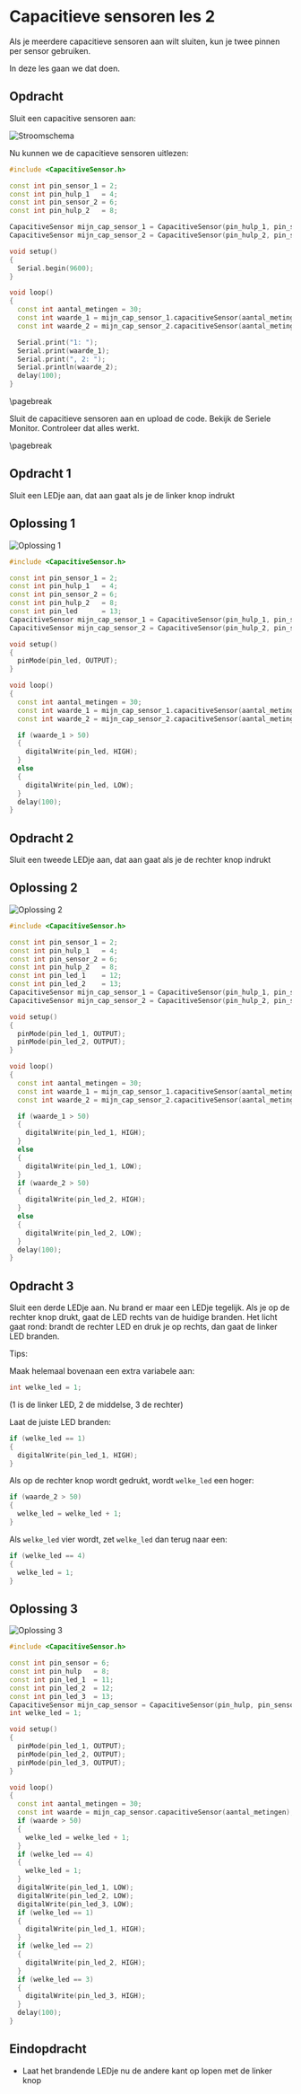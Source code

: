 # Capacitieve sensoren les 2

Als je meerdere capacitieve sensoren aan wilt sluiten,
kun je twee pinnen per sensor gebruiken.

In deze les gaan we dat doen.

## Opdracht

Sluit een capacitive sensoren aan:

![Stroomschema](CapacitieveSensor2.png)

Nu kunnen we de capacitieve sensoren uitlezen:

```c++
#include <CapacitiveSensor.h>

const int pin_sensor_1 = 2;
const int pin_hulp_1   = 4;
const int pin_sensor_2 = 6;
const int pin_hulp_2   = 8;

CapacitiveSensor mijn_cap_sensor_1 = CapacitiveSensor(pin_hulp_1, pin_sensor_1);        
CapacitiveSensor mijn_cap_sensor_2 = CapacitiveSensor(pin_hulp_2, pin_sensor_2);        

void setup()                    
{
  Serial.begin(9600);
}

void loop()                    
{
  const int aantal_metingen = 30;
  const int waarde_1 = mijn_cap_sensor_1.capacitiveSensor(aantal_metingen);
  const int waarde_2 = mijn_cap_sensor_2.capacitiveSensor(aantal_metingen);

  Serial.print("1: ");
  Serial.print(waarde_1);
  Serial.print(", 2: ");
  Serial.println(waarde_2);
  delay(100);
}
```

\pagebreak

Sluit de capacitieve sensoren aan en upload de code. Bekijk de Seriele Monitor.
Controleer dat alles werkt.

\pagebreak

## Opdracht 1

Sluit een LEDje aan, dat aan gaat als je de linker knop indrukt

## Oplossing 1

![Oplossing 1](CapacitieveSensor2_1.png)

```c++
#include <CapacitiveSensor.h>

const int pin_sensor_1 = 2;
const int pin_hulp_1   = 4;
const int pin_sensor_2 = 6;
const int pin_hulp_2   = 8;
const int pin_led      = 13;
CapacitiveSensor mijn_cap_sensor_1 = CapacitiveSensor(pin_hulp_1, pin_sensor_1);        
CapacitiveSensor mijn_cap_sensor_2 = CapacitiveSensor(pin_hulp_2, pin_sensor_2);        

void setup()                    
{
  pinMode(pin_led, OUTPUT);
}

void loop()                    
{
  const int aantal_metingen = 30;
  const int waarde_1 = mijn_cap_sensor_1.capacitiveSensor(aantal_metingen);
  const int waarde_2 = mijn_cap_sensor_2.capacitiveSensor(aantal_metingen);

  if (waarde_1 > 50)
  {
    digitalWrite(pin_led, HIGH);
  }
  else
  {
    digitalWrite(pin_led, LOW);
  }
  delay(100);
}
```

## Opdracht 2

Sluit een tweede LEDje aan, dat aan gaat als je de rechter knop indrukt

## Oplossing 2

![Oplossing 2](CapacitieveSensor2_2.png)

```c++
#include <CapacitiveSensor.h>

const int pin_sensor_1 = 2;
const int pin_hulp_1   = 4;
const int pin_sensor_2 = 6;
const int pin_hulp_2   = 8;
const int pin_led_1    = 12;
const int pin_led_2    = 13;
CapacitiveSensor mijn_cap_sensor_1 = CapacitiveSensor(pin_hulp_1, pin_sensor_1);        
CapacitiveSensor mijn_cap_sensor_2 = CapacitiveSensor(pin_hulp_2, pin_sensor_2);        

void setup()                    
{
  pinMode(pin_led_1, OUTPUT);
  pinMode(pin_led_2, OUTPUT);
}

void loop()                    
{
  const int aantal_metingen = 30;
  const int waarde_1 = mijn_cap_sensor_1.capacitiveSensor(aantal_metingen);
  const int waarde_2 = mijn_cap_sensor_2.capacitiveSensor(aantal_metingen);

  if (waarde_1 > 50)
  {
    digitalWrite(pin_led_1, HIGH);
  }
  else
  {
    digitalWrite(pin_led_1, LOW);
  }
  if (waarde_2 > 50)
  {
    digitalWrite(pin_led_2, HIGH);
  }
  else
  {
    digitalWrite(pin_led_2, LOW);
  }
  delay(100);
}
```

## Opdracht 3

Sluit een derde LEDje aan.
Nu brand er maar een LEDje tegelijk.
Als je op de rechter knop drukt, gaat de LED rechts van de huidige branden.
Het licht gaat rond: brandt de rechter LED en druk je op rechts, dan gaat de linker LED branden.

Tips:

Maak helemaal bovenaan een extra variabele aan:

```c++
int welke_led = 1;
```

(1 is de linker LED, 2 de middelse, 3 de rechter)

Laat de juiste LED branden:

```c++
if (welke_led == 1)
{
  digitalWrite(pin_led_1, HIGH);
}
```

Als op de rechter knop wordt gedrukt, wordt `welke_led` een hoger:

```c++
if (waarde_2 > 50)
{
  welke_led = welke_led + 1;
}
```

Als `welke_led` vier wordt, zet `welke_led` dan terug naar een:

```c++ 
if (welke_led == 4)
{
  welke_led = 1;
}
```


## Oplossing 3

![Oplossing 3](CapacitieveSensor2_3.png)

```c++
#include <CapacitiveSensor.h>

const int pin_sensor = 6;
const int pin_hulp   = 8;
const int pin_led_1  = 11;
const int pin_led_2  = 12;
const int pin_led_3  = 13;
CapacitiveSensor mijn_cap_sensor = CapacitiveSensor(pin_hulp, pin_sensor);        
int welke_led = 1;

void setup()                    
{
  pinMode(pin_led_1, OUTPUT);
  pinMode(pin_led_2, OUTPUT);
  pinMode(pin_led_3, OUTPUT);
}

void loop()                    
{
  const int aantal_metingen = 30;
  const int waarde = mijn_cap_sensor.capacitiveSensor(aantal_metingen);
  if (waarde > 50)
  {
    welke_led = welke_led + 1;
  }
  if (welke_led == 4)
  {
    welke_led = 1;  
  }
  digitalWrite(pin_led_1, LOW);
  digitalWrite(pin_led_2, LOW);
  digitalWrite(pin_led_3, LOW);
  if (welke_led == 1)
  {
    digitalWrite(pin_led_1, HIGH);
  }
  if (welke_led == 2)
  {
    digitalWrite(pin_led_2, HIGH);
  }
  if (welke_led == 3)
  {
    digitalWrite(pin_led_3, HIGH);
  }
  delay(100);
}
```

## Eindopdracht

 * Laat het brandende LEDje nu de andere kant op lopen met de linker knop

